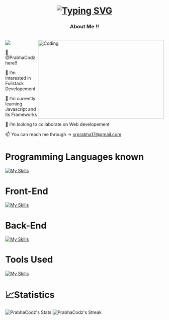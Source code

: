 
<h1 align='center'><a id="typo" href="https://git.io/typing-svg"><img src="https://readme-typing-svg.demolab.com?font=roboto+mono&weight=600&size=25&duration=3000&pause=1000&color=F7F7F7&center=true&width=435&lines=Hi%2C+I'm+Prabhakaran.S.R;+I'm+a+UI%2FUX+Designer;I'm+a+Fullstack+Developer" alt="Typing SVG" /></a></h1>

<h3 align="center">About Me !!</h3>
<br>
<img align="right" alt="Coding" height='250' width="400" src="https://encrypted-tbn0.gstatic.com/images?q=tbn:ANd9GcSkAv35inE5438SOBiuwIphUckgCICwdoI5mA&usqp=CAU")

<p align="left"> <img src="https://komarev.com/ghpvc/?username=PrabhaCodz&label=Profile%20views&color=0e75b6&style=plastic" /> </p>


👋 @PrabhaCodz here!!

👀 I’m interested in Fullstack Developement

🌱 I’m currently learning Javascript and its Frameworks

💞️ I’m looking to collaborate on Web developement 

📫 You can reach me through -> srprabha17@gmail.com



<!---
PrabhaCodz/PrabhaCodz is a ✨ special ✨ repository because its `README.md` (this file) appears on your GitHub profile.
You can click the Preview link to take a look at your changes.
--->

# Programming Languages known
[![My Skills](https://skillicons.dev/icons?i=c,py,cpp,js,java,flutter)](https://skillicons.dev)
<br/>

# Front-End
[![My Skills](https://skillicons.dev/icons?i=html,css,react,nextjs)](https://skillicons.dev)
<br/>

# Back-End
[![My Skills](https://skillicons.dev/icons?i=nodejs,java,py,mongodb,mysql)](https://skillicons.dev)
<br />

# Tools Used
[![My Skills](https://skillicons.dev/icons?i=vscode,github,linux,aws,figma)](https://skillicons.dev)

# **📈Statistics**
![PrabhaCodz's Stats](https://github-readme-stats.vercel.app/api?username=PrabhaCodz&theme=tokyonight&show_icons=true&hide_border=true&count_private=true)
![PrabhaCodz's Streak](https://github-readme-streak-stats.herokuapp.com/?user=PrabhaCodz&theme=tokyonight&hide_border=true)

